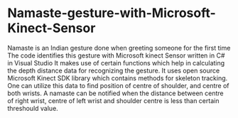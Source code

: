 Namaste-gesture-with-Microsoft-Kinect-Sensor
============================================

Namaste is an Indian gesture done when greeting someone for the first time
The code identifies this gesture with Microsoft kinect Sensor written in C# in Visual Studio
It makes use of certain functions which help in calculating the depth distance data for recognizing the gesture.
It uses open source Microsoft Kinect SDK library which contains methods for skeleton tracking.
One can utilize this data to find position of centre of shoulder, and centre of both wrists.
A namaste can be notified when the distance between centre of right wrist, centre of left wrist and shoulder centre 
is less than certain threshould value.
